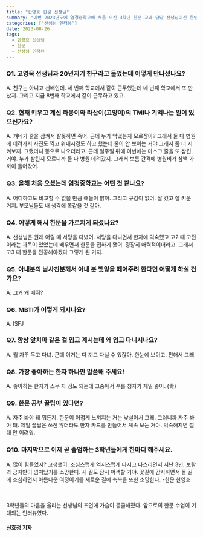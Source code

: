 ```yaml
---
title: "한영호 한문 선생님"
summary: "이번 2023년도에 염경중학교에 처음 오신 3학년 한문 교과 담당 선생님이신 한영호 선생님을 인터뷰해 보았다."
categories: ["선생님 인터뷰"]
date: 2023-08-26
tags:
  - 한영호 선생님
  - 한문
  - 선생님 인터뷰
---
```


### Q1. 고영옥 선생님과 20년지기 친구라고 들었는데 어떻게 만나셨나요?

A. 친구는 아니고 선배인데. 세 번째 학교에서 같이 근무했는데 네 번째 학교에서 또 만났지. 그리고 지금 8번째 학교에서 같이 근무하고 있고.

### Q2. 현재 키우고 계신 라봉이와 라산이(고양이)의 TMI나 기억나는 일이 있으신가요?

A. 걔네가 줄을 삼켜서 잘못하면 죽어. 근데 누가 먹었는지 모르잖아? 그래서 둘 다 병원에 데려가서 사진도 찍고 위내시경도 하고 했는데 줄이 안 보이는 거야 그래서 좀 더 지켜보재. 그랬더니 똥으로 나오더라고. 근데 일주일 뒤에 이번에는 마스크 줄을 또 삼킨 거야. 누가 삼킨지 모르니까 둘 다 병원 데려갔지. 그래서 보름 간격에 병원비가 삼백 가까이 들어갔어.

### Q3. 올해 처음 오셨는데 염경중학교는 어떤 것 같나요?

A. 어디하고도 비교할 수 없을 만큼 애들이 밝아. 그리고 구김이 없어. 잘 컸고 잘 키운 거지. 부모님들도 내 생각에 똑같을 것 같아.

### Q4. 어떻게 해서 한문을 가르치게 되셨나요? 

A. 선생님은 원래 어릴 때 서당을 다녔어. 서당을 다니면서 한자에 익숙했고 고2 때 고전이라는 과목이 있었는데 배우면서 한문을 접하게 됐어. 굉장히 매력적이더라고. 그래서 고3 때 한문을 전공해야겠다 그렇게 된 거지.

### Q5. 아내분의 남사친분께서 아내 분 깻잎을 떼어주려 한다면 어떻게 하실 건가요?

A. 그거 왜 떼줘?

### Q6. MBTI가 어떻게 되시나요?
A. ISFJ

### Q7. 항상 앞치마 같은 걸 입고 계시는데 왜 입고 다니시나요?
A. 뭘 자꾸 두고 다녀. 근데 이거는 다 끼고 다닐 수 있잖아. 한눈에 보이고. 편해서 그래.

### Q8. 가장 좋아하는 한자 하나만 말씀해 주세요!
A. 좋아하는 한자가 스무 자 정도 되는데 그중에서 푸를 청자가 제일 좋아. (靑)

### Q9. 한문 공부 꿀팁이 있다면? 
A. 자주 봐야 돼 뭐든지. 한문이 어렵게 느껴지는 거는 낯설어서 그래. 그러니까 자주 봐야 돼. 제일 꿀팁은 쓰진 않더라도 한자 카드를 만들어서 계속 보는 거야. 익숙해지면 절대 안 어려워.

### Q10. 마지막으로 이제 곧 졸업하는 3학년들에게 한마디 해주세요.
A. 많이 힘들었지? 고생했어. 조심스럽게 억지스럽게 다지고 다스리면서 지난 3년, 보람과 긍지만이 넘쳐났기를 소망한다. 새 길도 잠시 어색할 거야. 꽃길에 감사하면서 돌 길에 조심하면서 아름다운 여정이기를 새로운 길에 축복을 또한 소망한다. -한문 한영호

ㅤ

3학년들의 마음을 울리는 선생님의 조언에 가슴이 뭉클해졌다. 앞으로의 한문 수업이 기대되는 인터뷰였다.

#### 신효정 기자
